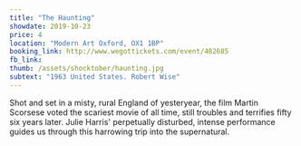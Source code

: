 ```yaml
---
title: "The Haunting"
showdate: 2019-10-23
price: 4
location: "Modern Art Oxford, OX1 1BP"
booking_link: http://www.wegottickets.com/event/482685
fb_link:
thumb: /assets/shocktober/haunting.jpg
subtext: "1963 United States. Robert Wise"
---
```


Shot and set in a misty, rural England of yesteryear, the film Martin Scorsese voted the scariest movie of all time, still troubles and terrifies fifty six years later. Julie Harris' perpetually disturbed, intense performance guides us through this harrowing trip into the supernatural.
